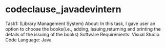 # codeclause_javadevintern
Task1: (Library Management System)
About:
In this task, I gave user an option to choose the books(i.e., adding, issuing,returning and printing the details of the issuing of the books)
Software Requirements: Visual Studio Code
Language: Java
